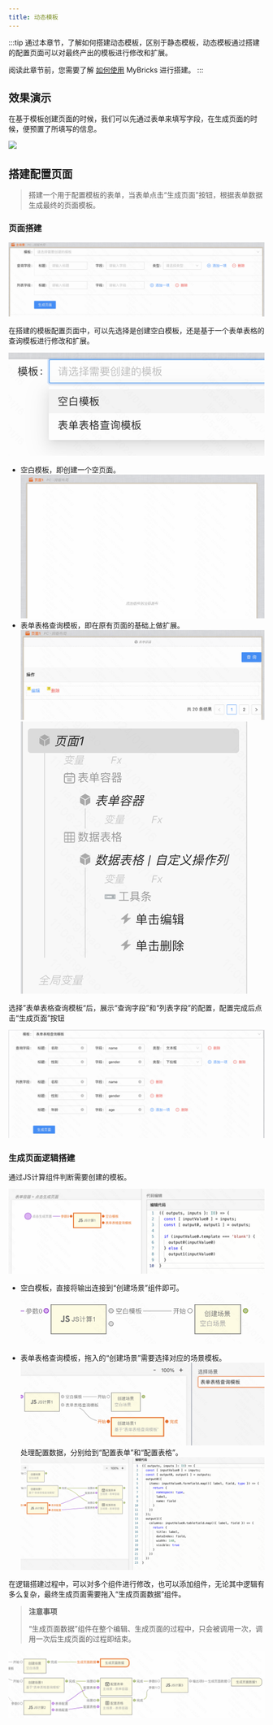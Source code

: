 ```yaml
---
title: 动态模板
---
```


:::tip
通过本章节，了解如何搭建动态模板，区别于静态模板，动态模板通过搭建的配置页面可以对最终产出的模板进行修改和扩展。

阅读此章节前，您需要了解 [如何使用](../../../training/01-head-first/head-first.md) MyBricks 进行搭建。
:::

## 效果演示

在基于模板创建页面的时候，我们可以先通过表单来填写字段，在生成页面的时候，便预置了所填写的信息。

![](img/demo.gif)

## 搭建配置页面

> 搭建一个用于配置模板的表单，当表单点击“生成页面”按钮，根据表单数据生成最终的页面模板。

### 页面搭建

![模板配置页](img/image.png)

在搭建的模板配置页面中，可以先选择是创建空白模板，还是基于一个表单表格的查询模板进行修改和扩展。

![选择模板](img/image-1.png)

- 空白模板，即创建一个空页面。
![空白模板](img/image-2.png)
- 表单表格查询模板，即在原有页面的基础上做扩展。
![表单表格查询模板-ui](img/image-3.png)
![表单表格查询模板-js](img/image-4.png)

选择”表单表格查询模板“后，展示“查询字段”和“列表字段”的配置，配置完成后点击“生成页面”按钮

![配置表单表格](img/image-5.png)

### 生成页面逻辑搭建

通过JS计算组件判断需要创建的模板。

![JS计算判断创建模板](img/image-6.png)

- 空白模板，直接将输出连接到“创建场景”组件即可。
![空白模板连接](img/image-7.png)

- 表单表格查询模板，拖入的“创建场景”需要选择对应的场景模板。
![表单表格查询模板连接](img/image-8.png)
处理配置数据，分别给到“配置表单”和“配置表格”。
![分配数据](img/image-9.png)

在逻辑搭建过程中，可以对多个组件进行修改，也可以添加组件，无论其中逻辑有多么复杂，最终生成页面需要拖入“生成页面数据”组件。

> **注意事项**
>
> “生成页面数据”组件在整个编辑、生成页面的过程中，只会被调用一次，调用一次后生成页面的过程即结束。

![生成页面数据](img/image-10.png)
